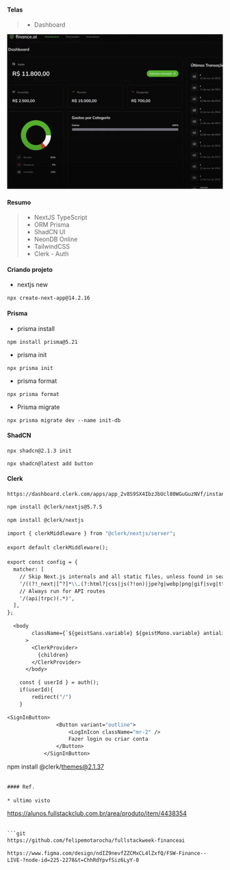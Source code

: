 
#### Telas

> * Dashboard
<img src="./screens/dashboard.png" alt="" />

#### Resumo

> * NextJS TypeScript
> * ORM Prisma
> * ShadCN UI
> * NeonDB Online
> * TailwindCSS
> * Clerk - Auth

#### Criando projeto

* nextjs new
```
npx create-next-app@14.2.16
```

#### Prisma

* prisma install
```
npm install prisma@5.21
```
* prisma init
```
npx prisma init
```
* prisma format
```
npx prisma format
```

* Prisma migrate
```
npx prisma migrate dev --name init-db
```

#### ShadCN
``` Instalação
npx shadcn@2.1.3 init
```

``` Compoents Button
npx shadcn@latest add button
```

#### Clerk
``` Docs
https://dashboard.clerk.com/apps/app_2v8S9SX4IbzJbUcl80WGuGuzNVf/instances/ins_2v8S9frTs23ZcDe5FBOyqGBLzhf
```

``` 1 Dependência
npm install @clerk/nextjs@5.7.5
```

``` 2 env.
npm install @clerk/nextjs
```

``` 3 CRIAR NO RAIZ middleware.ts
import { clerkMiddleware } from "@clerk/nextjs/server";

export default clerkMiddleware();

export const config = {
  matcher: [
    // Skip Next.js internals and all static files, unless found in search params
    '/((?!_next|[^?]*\\.(?:html?|css|js(?!on)|jpe?g|webp|png|gif|svg|ttf|woff2?|ico|csv|docx?|xlsx?|zip|webmanifest)).*)',
    // Always run for API routes
    '/(api|trpc)(.*)',
  ],
};
```

``` 4 Importar no layout.tsx
  <body
        className={`${geistSans.variable} ${geistMono.variable} antialiased dark`}
      >
        <ClerkProvider>
          {children}
        </ClerkProvider>
      </body>
```

``` 5.1 Import UseNavigation do next
    const { userId } = auth();
    if(userId){
        redirect("/")
    }
```

``` 5.2 usando no Login
<SignInButton>
                <Button variant="outline">
                    <LogInIcon className="mr-2" />
                    Fazer login ou criar conta
                </Button>
            </SignInButton>
```
npm install @clerk/themes@2.1.37
```

#### Ref.

* ultimo visto
```
https://alunos.fullstackclub.com.br/area/produto/item/4438354
```

```git
https://github.com/felipemotarocha/fullstackweek-financeai
```

```figma
https://www.figma.com/design/ndIZ9nevfZZCMxCL4lZxfQ/FSW-Finance--LIVE-?node-id=225-2278&t=ChhRdYpvfSiz6LyY-0
```